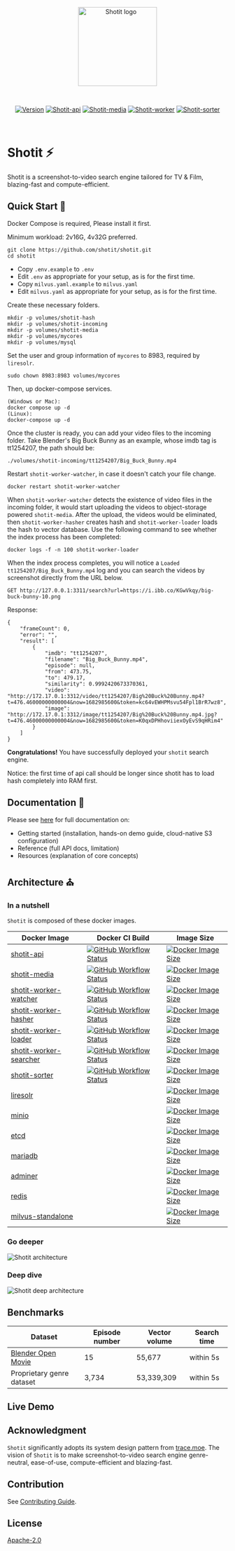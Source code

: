 <p align="center">
  <a href="https://shotit.github.io/" target="_blank" rel="noopener noreferrer">
    <img width="180" src="https://shotit.github.io/shotit-frontend/img/logo.svg" alt="Shotit logo">
  </a>
</p>
<br/>
<p align="center">
  <a href="https://github.com/shotit/shotit-api"><img src="https://img.shields.io/docker/v/lesliewong007/shotit-api?style=flat-square" alt="Version"></a>
  <a href="https://github.com/shotit/shotit-api"><img src="https://img.shields.io/static/v1?label=Repo&message=Shotit-api&color=brightgreen&style=flat-square" alt="Shotit-api"></a>
  <a href="https://github.com/shotit/shotit-media"><img src="https://img.shields.io/static/v1?label=Repo&message=Shotit-media&color=brightgreen&style=flat-square" alt="Shotit-media"></a>
  <a href="https://github.com/shotit/shotit-worker"><img src="https://img.shields.io/static/v1?label=Repo&message=Shotit-worker&color=brightgreen&style=flat-square" alt="Shotit-worker"></a>
  <a href="https://github.com/shotit/shotit-sorter"><img src="https://img.shields.io/static/v1?label=Repo&message=Shotit-sorter&color=brightgreen&style=flat-square" alt="Shotit-sorter"></a>
</p>
<br/>

# Shotit ⚡

Shotit is a screenshot-to-video search engine tailored for TV & Film, blazing-fast and compute-efficient.

## Quick Start 🚀

Docker Compose is required, Please install it first.

Minimum workload: 2v16G, 4v32G preferred.

```
git clone https://github.com/shotit/shotit.git
cd shotit
```

- Copy `.env.example` to `.env`
- Edit `.env` as appropriate for your setup, as is for the first time.
- Copy `milvus.yaml.example` to `milvus.yaml`
- Edit `milvus.yaml` as appropriate for your setup, as is for the first time.

Create these necessary folders.

```
mkdir -p volumes/shotit-hash
mkdir -p volumes/shotit-incoming
mkdir -p volumes/shotit-media
mkdir -p volumes/mycores
mkdir -p volumes/mysql
```

Set the user and group information of `mycores` to 8983, required by `liresolr`. 

```
sudo chown 8983:8983 volumes/mycores
```

Then, up docker-compose services.

```
(Windows or Mac):
docker compose up -d
(Linux):
docker-compose up -d
```

Once the cluster is ready, you can add your video files to the incoming folder. Take Blender's Big Buck Bunny as an example, whose imdb tag is tt1254207, the path should be:

```
./volumes/shotit-incoming/tt1254207/Big_Buck_Bunny.mp4
```

Restart `shotit-worker-watcher`, in case it doesn't catch your file change.

```
docker restart shotit-worker-watcher
```

When `shotit-worker-watcher` detects the existence of video files in the incoming folder, it would start uploading the videos to object-storage powered `shotit-media`. After the upload, the videos would be eliminated, then `shotit-worker-hasher` creates hash and `shotit-worker-loader` loads the hash to vector database. Use the following command to see whether the index process has been completed: 
```
docker logs -f -n 100 shotit-worker-loader
```

When the index process completes, you will notice a `Loaded tt1254207/Big_Buck_Bunny.mp4` log and you can search the videos by screenshot directly from the URL below. 

```
GET http://127.0.0.1:3311/search?url=https://i.ibb.co/KGwVkqy/big-buck-bunny-10.png
```

Response:

```
{
    "frameCount": 0,
    "error": "",
    "result": [
        {
            "imdb": "tt1254207",
            "filename": "Big_Buck_Bunny.mp4",
            "episode": null,
            "from": 473.75,
            "to": 479.17,
            "similarity": 0.9992420673370361,
            "video": "http://172.17.0.1:3312/video/tt1254207/Big%20Buck%20Bunny.mp4?t=476.46000000000004&now=1682985600&token=kc64vEWHPMsvu54Fpl1BrR7wz8",
            "image": "http://172.17.0.1:3312/image/tt1254207/Big%20Buck%20Bunny.mp4.jpg?t=476.46000000000004&now=1682985600&token=K0qxDPHhoviiexOyEvS9qHRim4"
        }
    ]
}
```

**Congratulations!** You have successfully deployed your `shotit` search engine.

Notice: the first time of api call should be longer since shotit has to load hash completely into RAM first.

## Documentation 📖

Please see [here](https://shotit.github.io/) for full documentation on:

- Getting started (installation, hands-on demo guide, cloud-native S3 configuration)
- Reference (full API docs, limitation)
- Resources (explanation of core concepts)

## Architecture ⛪

### In a nutshell

`Shotit` is composed of these docker images.

| Docker Image           | Docker CI Build | Image Size |
| ---------------------- | --------------- | ---------- |
| [shotit-api](https://github.com/shotit/shotit-api)| [![GitHub Workflow Status](https://img.shields.io/github/actions/workflow/status/shotit/shotit-api/docker-image.yml?style=flat-square)](https://github.com/shotit/shotit-api/actions) | [![Docker Image Size](https://img.shields.io/docker/image-size/lesliewong007/shotit-api/v0.9.3?style=flat-square)](https://hub.docker.com/r/lesliewong007/shotit-api) |
| [shotit-media](https://github.com/shotit/shotit-media) | [![GitHub Workflow Status](https://img.shields.io/github/actions/workflow/status/shotit/shotit-media/docker-image.yml?style=flat-square)](https://github.com/shotit/shotit-media/actions) | [![Docker Image Size](https://img.shields.io/docker/image-size/lesliewong007/shotit-media/v0.9.3?style=flat-square)](https://hub.docker.com/r/lesliewong007/shotit-media) |
| [shotit-worker-watcher](https://github.com/shotit/shotit-worker)  | [![GitHub Workflow Status](https://img.shields.io/github/actions/workflow/status/shotit/shotit-worker/docker-image.yml?style=flat-square)](https://github.com/shotit/shotit-worker/actions) | [![Docker Image Size](https://img.shields.io/docker/image-size/lesliewong007/shotit-worker-watcher/v0.9.3?style=flat-square)](https://hub.docker.com/r/lesliewong007/shotit-worker-watcher) |
| [shotit-worker-hasher](https://github.com/shotit/shotit-worker)   |  [![GitHub Workflow Status](https://img.shields.io/github/actions/workflow/status/shotit/shotit-worker/docker-image.yml?style=flat-square)](https://github.com/shotit/shotit-worker/actions) | [![Docker Image Size](https://img.shields.io/docker/image-size/lesliewong007/shotit-worker-hasher/v0.9.3?style=flat-square)](https://hub.docker.com/r/lesliewong007/shotit-worker-hasher) |
| [shotit-worker-loader](https://github.com/shotit/shotit-worker)   |  [![GitHub Workflow Status](https://img.shields.io/github/actions/workflow/status/shotit/shotit-worker/docker-image.yml?style=flat-square)](https://github.com/shotit/shotit-worker/actions) | [![Docker Image Size](https://img.shields.io/docker/image-size/lesliewong007/shotit-worker-loader/v0.9.3?style=flat-square)](https://hub.docker.com/r/lesliewong007/shotit-worker-loader) |
| [shotit-worker-searcher](https://github.com/shotit/shotit-worker) |  [![GitHub Workflow Status](https://img.shields.io/github/actions/workflow/status/shotit/shotit-worker/docker-image.yml?style=flat-square)](https://github.com/shotit/shotit-worker/actions) | [![Docker Image Size](https://img.shields.io/docker/image-size/lesliewong007/shotit-worker-searcher/v0.9.3?style=flat-square)](https://hub.docker.com/r/lesliewong007/shotit-worker-searcher) |
| [shotit-sorter](https://github.com/shotit/shotit-sorter)          |   [![GitHub Workflow Status](https://img.shields.io/github/actions/workflow/status/shotit/shotit-sorter/docker-image.yml?style=flat-square)](https://github.com/shotit/shotit-sorter/actions) | [![Docker Image Size](https://img.shields.io/docker/image-size/lesliewong007/shotit-sorter/v0.9.3?style=flat-square)](https://hub.docker.com/r/lesliewong007/shotit-sorter) |
| [liresolr](https://github.com/Leslie-Wong-H/liresolr) | | [![Docker Image Size](https://img.shields.io/docker/image-size/lesliewong007/liresolr/latest?style=flat-square)](https://hub.docker.com/r/lesliewong007/liresolr) |
| [minio](https://min.io/) |                 | [![Docker Image Size](https://img.shields.io/docker/image-size/minio/minio/RELEASE.2022-03-17T06-34-49Z?style=flat-square)](https://hub.docker.com/r/minio/minio) |
| [etcd](https://etcd.io/)            |                 |  [![Docker Image Size](https://img.shields.io/docker/image-size/bitnami/etcd/3.5?style=flat-square)](https://quay.io/coreos/etcd:v3.5.0) |
| [mariadb](https://mariadb.org/)                |           | [![Docker Image Size](https://img.shields.io/docker/image-size/_/mariadb/latest?style=flat-square)](https://hub.docker.com/r/_/mariadb) |
| [adminer](https://www.adminer.org)                |        | [![Docker Image Size](https://img.shields.io/docker/image-size/_/adminer/latest?style=flat-square)](https://hub.docker.com/r/_/adminer) |
| [redis](https://redis.io/)                  |         | [![Docker Image Size](https://img.shields.io/docker/image-size/_/redis/latest?style=flat-square)](https://hub.docker.com/r/_/redis) |
| [milvus-standalone](https://milvus.io/)      |         | [![Docker Image Size](https://img.shields.io/docker/image-size/milvusdb/milvus/v2.2.2?style=flat-square)](https://hub.docker.com/r/milvusdb/milvus) |

### Go deeper

![Shotit architecture](./architecture.png)

### Deep dive

![Shotit deep architecture](./deep-architecture.png)

## Benchmarks

| Dataset | Episode number | Vector volume |  Search time |
| ---------------------- | --------------- |  ---| --- | 
| [Blender Open Movie](https://studio.blender.org/films/) | 15 | 55,677 | within 5s |
| Proprietary genre dataset | 3,734 | 53,339,309 | within 5s |


## Live Demo



## Acknowledgment

`Shotit` significantly adopts its system design pattern from [trace.moe](https://github.com/soruly/trace.moe). The vision of `Shotit` is to make screenshot-to-video search engine genre-neutral, ease-of-use, compute-efficient and blazing-fast.

## Contribution

See [Contributing Guide](https://github.com/shotit/shotit/blob/main/CONTRIBUTING.md).

## License

[Apache-2.0](https://github.com/shotit/shotit/blob/main/LICENSE)
